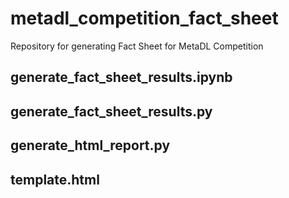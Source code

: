 # metadl_competition_fact_sheet
Repository for generating Fact Sheet for MetaDL Competition


## generate_fact_sheet_results.ipynb

## generate_fact_sheet_results.py

## generate_html_report.py

## template.html
